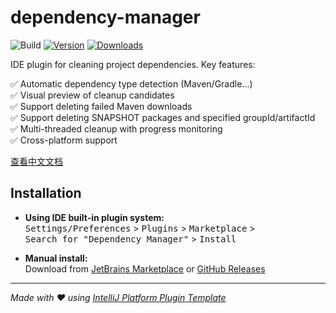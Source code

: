 # dependency-manager

![Build](https://github.com/zijing66/dependency-manager/workflows/Build/badge.svg)
[![Version](https://img.shields.io/jetbrains/plugin/v/26753-dependency-manager.svg)](https://plugins.jetbrains.com/plugin/MARKETPLACE_ID)
[![Downloads](https://img.shields.io/jetbrains/plugin/d/26753-dependency-manager.svg)](https://plugins.jetbrains.com/plugin/MARKETPLACE_ID)

<!-- Plugin description -->
IDE plugin for cleaning project dependencies. Key features:

✅ Automatic dependency type detection (Maven/Gradle...)  
✅ Visual preview of cleanup candidates  
✅ Support deleting failed Maven downloads  
✅ Support deleting SNAPSHOT packages and specified groupId/artifactId  
✅ Multi-threaded cleanup with progress monitoring  
✅ Cross-platform support  

[查看中文文档](README-CN.md)
<!-- Plugin description end -->

## Installation

- **Using IDE built-in plugin system:**  
  <kbd>Settings/Preferences</kbd> > <kbd>Plugins</kbd> > <kbd>Marketplace</kbd> >  
  <kbd>Search for "Dependency Manager"</kbd> > <kbd>Install</kbd>

- **Manual install:**  
  Download from [JetBrains Marketplace](https://plugins.jetbrains.com/plugin/26753-dependency-manager)
  or [GitHub Releases](https://github.com/zijing66/dependency-manager/releases)  

---

_Made with ❤️ using [IntelliJ Platform Plugin Template][template]_

[template]: https://github.com/JetBrains/intellij-platform-plugin-template
[docs:plugin-description]: https://plugins.jetbrains.com/docs/intellij/plugin-user-experience.html#plugin-description-and-presentation
